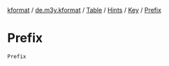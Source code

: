 [kformat](../../../../index.md) / [de.m3y.kformat](../../../index.md) / [Table](../../index.md) / [Hints](../index.md) / [Key](index.md) / [Prefix](./-prefix.md)

# Prefix

`Prefix`